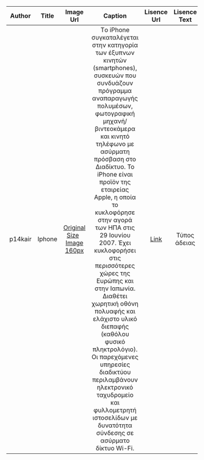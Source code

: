 | Author |  Title | Image Url|Caption |Lisence Url|Lisence Text|Categories|Tags|
| :---:  |  :---: | :---:    |:---:    |:---:      |:---:       |:---:     |:---:|
| p14kair|  Iphone | [Original Size](https://github.com/VaggelisKair/gr/blob/gh-pages/images/iphone.png) &nbsp; [Image 160px](https://github.com/VaggelisKair/gr/blob/gh-pages/images/iphone-thumb.png)|Tο iPhone συγκαταλέγεται στην κατηγορία των έξυπνων κινητών (smartphones), συσκευών που συνδυάζουν πρόγραμμα αναπαραγωγής πολυμέσων, φωτογραφική μηχανή/βιντεοκάμερα και κινητό τηλέφωνο με ασύρματη πρόσβαση στο Διαδίκτυο. Το iPhone είναι προϊόν της εταιρείας Apple, η οποία το κυκλοφόρησε στην αγορά των ΗΠΑ στις 29 Ιουνίου 2007. Έχει κυκλοφορήσει στις περισσότερες χώρες της Ευρώπης και στην Ιαπωνία. Διαθέτει χωρητική οθόνη πολυαφής και ελάχιστο υλικό διεπαφής (καθόλου φυσικό πληκτρολόγιο). Οι παρεχόμενες υπηρεσίες διαδικτύου περιλαμβάνουν ηλεκτρονικό ταχυδρομείο και φυλλομετρητή ιστοσελίδων με δυνατότητα σύνδεσης σε ασύρματο δίκτυο Wi-Fi.  |[Link](https://pixabay.com/el/service/license/)|Τύπος άδειας|Telecommunication|Mobile|
